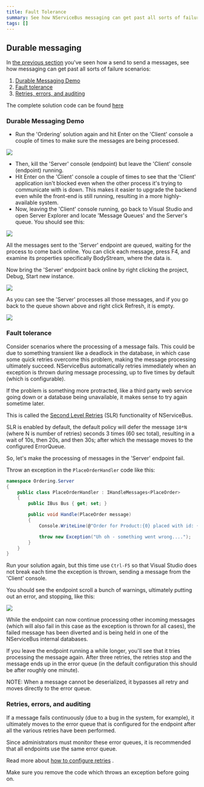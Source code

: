 ```yaml
---
title: Fault Tolerance
summary: See how NServiceBus messaging can get past all sorts of failure scenarios.
tags: []
---
```


## Durable messaging

In [the previous section](NServiceBus-Step-by-Step-Guide.md) you've seen how a send to send a messages, see how messaging can get past all sorts of failure scenarios:

1.  [Durable Messaging Demo](#Durable-Messaging-Demo)
2.  [Fault tolerance](#Fault-tolerance)
3.  [Retries, errors, and auditing](#Retries-errors-and-auditing)

The complete solution code can be found [here](https://github.com/Particular/NServiceBus.Msmq.Samples/tree/master/Documentation/002_OrderingFaultTolerance)

### Durable Messaging Demo

*  Run the 'Ordering' solution again and hit Enter on the 'Client' console a couple of times to make sure the messages are being processed. 
   
![](run_2.png)

* Then, kill the 'Server' console (endpoint) but leave the 'Client' console (endpoint) running.
* Hit Enter on the 'Client' console a couple of times to see that the 'Client' application isn't blocked even when the other process it's trying to communicate with is down. This makes it easier to upgrade the backend even while the front-end is still running, resulting in a more highly-available system.
*  Now, leaving the 'Client' console running, go back to Visual Studio and open Server Explorer and locate 'Message Queues' and the Server's queue. You should see this: 
  
![](001_fault.png)

All the messages sent to the 'Server' endpoint are queued, waiting for the process to come back online. You can click each message, press F4, and examine its properties specifically BodyStream, where the data is.

Now bring the 'Server' endpoint back online by right clicking the project, Debug, Start new instance.

![](002_fault.png)

As you can see the 'Server' processes all those messages, and if you go back to the queue shown above and right click Refresh, it is empty.

![](003_fault.png)

### Fault tolerance

Consider scenarios where the processing of a message fails. This could be due to something transient like a deadlock in the database, in which case some quick retries overcome this problem, making the message processing ultimately succeed. NServiceBus automatically retries immediately when an exception is thrown during message processing, up to five times by default (which is configurable).

If the problem is something more protracted, like a third party web service going down or a database being unavailable, it makes sense to try again sometime later.

This is called the [Second Level Retries](second-level-retries.md) (SLR) functionality of NServiceBus.

SLR is enabled by default, the default policy will defer the message
`10*N` (where N is number of retries) seconds 3 times (60 sec total), resulting in a wait of 10s, then 20s, and then 30s; after which the message moves to the configured ErrorQueue.


So, let's make the processing of messages in the 'Server' endpoint fail.

Throw an exception in the `PlaceOrderHandler` code like this:

```C#
namespace Ordering.Server
{
    public class PlaceOrderHandler : IHandleMessages<PlaceOrder>
    {
        public IBus Bus { get; set; }

        public void Handle(PlaceOrder message)
        {
            Console.WriteLine(@"Order for Product:{0} placed with id: {1}", message.Product, message.Id);

            throw new Exception("Uh oh - something went wrong....");
        }
    }
}
```

Run your solution again, but this time use `Ctrl-F5` so that Visual Studio does not break each time the exception is thrown, sending a message from the 'Client' console.

You should see the endpoint scroll a bunch of warnings, ultimately putting out an error, and stopping, like this:

![](004_fault.png)

While the endpoint can now continue processing other incoming messages (which will also fail in this case as the exception is thrown for all cases), the failed message has been diverted and is being held in one of the NServiceBus internal databases.

If you leave the endpoint running a while longer, you'll see that it tries processing the message again. After three retries, the retries stop and the message ends up in the error queue (in the default configuration this should be after roughly one minute).

NOTE: When a message cannot be deserialized, it bypasses all retry and moves directly to the error queue.

### Retries, errors, and auditing

If a message fails continuously (due to a bug in the system, for example), it ultimately moves to the error queue that is configured for the endpoint after all the various retries have been performed.

Since administrators must monitor these error queues, it is recommended that all endpoints use the same error queue.

Read more about [how to configure retries](second-level-retries.md) .

Make sure you remove the code which throws an exception before going on.



